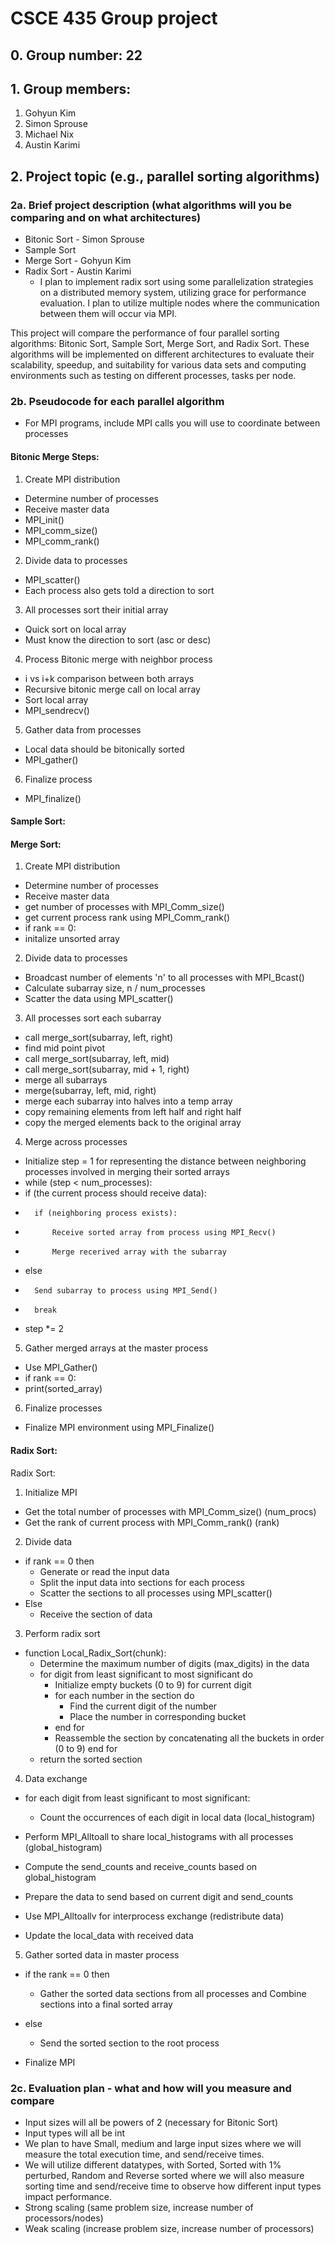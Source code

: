 # CSCE 435 Group project

## 0. Group number: 22

## 1. Group members:
1. Gohyun Kim
2. Simon Sprouse
3. Michael Nix
4. Austin Karimi

## 2. Project topic (e.g., parallel sorting algorithms)

### 2a. Brief project description (what algorithms will you be comparing and on what architectures)

- Bitonic Sort - Simon Sprouse
- Sample Sort
- Merge Sort - Gohyun Kim
- Radix Sort - Austin Karimi
  - I plan to implement radix sort using some parallelization strategies on a distributed memory system, utilizing grace for performance evaluation. I plan to utilize multiple nodes where the communication between them will occur via MPI.

This project will compare the performance of four parallel sorting algorithms: Bitonic Sort, Sample Sort, Merge Sort, and Radix Sort. 
These algorithms will be implemented on different architectures to evaluate their scalability, speedup, and suitability for various data sets 
and computing environments such as testing on different processes, tasks per node.

### 2b. Pseudocode for each parallel algorithm
- For MPI programs, include MPI calls you will use to coordinate between processes



#### Bitonic Merge Steps:


1. Create MPI distribution
- Determine number of processes
- Receive master data
- MPI_init()
- MPI_comm_size()
- MPI_comm_rank()

2. Divide data to processes
- MPI_scatter()
- Each process also gets told a direction to sort

3. All processes sort their initial array 
- Quick sort on local array
- Must know the direction to sort (asc or desc)

4. Process Bitonic merge with neighbor process
- i vs i+k comparison between both arrays
- Recursive bitonic merge call on local array
- Sort local array
- MPI_sendrecv()

5. Gather data from processes
- Local data should be bitonically sorted
- MPI_gather()

6. Finalize process
- MPI_finalize()




#### Sample Sort:


#### Merge Sort:

1. Create MPI distribution
- Determine number of processes
- Receive master data
- get number of processes with MPI_Comm_size()
- get current process rank using MPI_Comm_rank()
- if rank == 0:
-   initalize unsorted array

2. Divide data to processes
- Broadcast number of elements 'n' to all processes with MPI_Bcast()
- Calculate subarray size, n / num_processes
- Scatter the data using MPI_scatter()

3. All processes sort each subarray 
- call merge_sort(subarray, left, right)
- find mid point pivot
- call merge_sort(subarray, left, mid)
- call merge_sort(subarray, mid + 1, right)
- merge all subarrays
- merge(subarray, left, mid, right)
- merge each subarray into halves into a temp array
- copy remaining elements from left half and right half
- copy the merged elements back to the original array

4. Merge across processes
- Initialize step = 1 for representing the distance between neighboring processes involved in merging their sorted arrays
- while (step < num_processes): 
-   if (the current process should receive data):
-       if (neighboring process exists):
-           Receive sorted array from process using MPI_Recv()
-           Merge recerived array with the subarray
-   else
-       Send subarray to process using MPI_Send()
-       break
-   step *= 2

5. Gather merged arrays at the master process
- Use MPI_Gather()
- if rank == 0:
-   print(sorted_array)

6. Finalize processes
- Finalize MPI environment using MPI_Finalize()



#### Radix Sort:

Radix Sort: 


		
1. Initialize MPI 
- Get the total number of processes with MPI_Comm_size() (num_procs) 
- Get the rank of current process with MPI_Comm_rank() (rank)

2. Divide data
- if rank == 0 then 
    - Generate or read the input data 
    - Split the input data into sections for each process 
    - Scatter the sections to all processes using MPI_scatter()
- Else
    - Receive the section of data 

3. Perform radix sort
- function Local_Radix_Sort(chunk): 
    - Determine the maximum number of digits (max_digits) in the data
    - for digit from least significant to most significant do
        - Initialize empty buckets (0 to 9) for current digit
        - for each number in the section do 
          - Find the current digit of the number 
          - Place the number in corresponding bucket 
        - end for 
        - Reassemble the section by concatenating all the buckets in order (0 to 9) 
    end for 
    - return the sorted section
   
4. Data exchange
- for each digit from least significant to most significant:
    - Count the occurrences of each digit in local data (local_histogram) 

- Perform MPI_Alltoall to share local_histograms with all processes (global_histogram) 

- Compute the send_counts and receive_counts based on global_histogram 

- Prepare the data to send based on current digit and send_counts 
- Use MPI_Alltoallv for interprocess exchange (redistribute data)

- Update the local_data with received data

5. Gather sorted data in master process
- if the rank == 0 then 
    - Gather the sorted data sections from all processes and Combine sections into a final sorted array 
- else 
    - Send the sorted section to the root process 

- Finalize MPI

### 2c. Evaluation plan - what and how will you measure and compare
- Input sizes will all be powers of 2 (necessary for Bitonic Sort)
- Input types will all be int
- We plan to have Small, medium and large input sizes where we will measure the total execution time, and send/receive times.
- We will utilize different datatypes, with Sorted, Sorted with 1% perturbed, Random and Reverse sorted where we will also measure sorting time and send/receive time to observe how different input types impact performance.
- Strong scaling (same problem size, increase number of processors/nodes)
- Weak scaling (increase problem size, increase number of processors)

